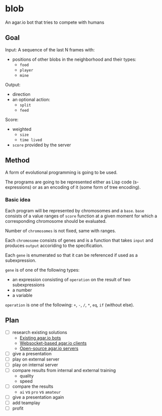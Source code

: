 # blob
An agar.io bot that tries to compete with humans

## Goal

Input: A sequence of the last N frames with:
- positions of other blobs in the neighborhood and their types:
  - `food`
  - `player`
  - `mine`

Output:
- direction
- an optional action:
  - `split`
  - `feed`

Score:
 - weighted
    - `size`
    - `time lived`
 - `score` provided by the server

## Method

A form of evolutional programming is going to be used.

The programs are going to be represented either as Lisp code (s-expressions)
or as an encoding of it (some form of tree encoding).

### Basic idea

Each program will be represented by chromosomes and a `base`.
`base` consists of a value ranges of `score` function at a given moment
for which a corresponding chromosome should be evaluated.

Number of `chromosomes` is not fixed, same with ranges.

Each `chromosome` consists of genes and is a function that takes `input`
and produces `output` accoriding to the specification.

Each `gene` is enumerated so that it can be referenced if used as a subexpression.

`gene` is of one of the following types:
 - an expression consisting of `operation` on the result of two subexpressions
 - a number
 - a variable

`operation` is one of the following: `+`, `-`, `/`, `*`, `eq`, `if` (without else).

## Plan

  - [ ] research existing solutions
	- [Existing agar.io bots](existing-solutions.md#existing-agario-bots)
	- [Websocket-based agar.io clients](existing-solutions.md#websocket-based-agario-clients)
	- [Open-source agar.io servers](existing-solutions.md#open-source-agario-servers)
  - [ ] give a presentation
  - [ ] play on external server
  - [ ] play on internal server
  - [ ] compare results from internal and external training
	- quality
	- speed
  - [ ] compare the results
	- `ai` vs `pro` vs `amateur`
  - [ ] give a presentation again
  - [ ] add teamplay
  - [ ] profit
